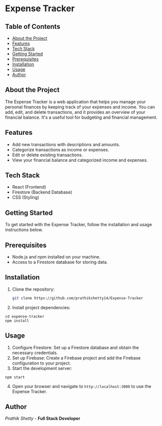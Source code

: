 # Expense Tracker

## Table of Contents
- [About the Project](#about-the-project)
- [Features](#features)
- [Tech Stack](#tech-stack)
- [Getting Started](#getting-started)
- [Prerequisites](#prerequisites)
- [Installation](#installation)
- [Usage](#usage)
- [Author](#author)

## About the Project

The Expense Tracker is a web application that helps you manage your personal finances by keeping track of your expenses and income. You can add, edit, and delete transactions, and it provides an overview of your financial balance. It's a useful tool for budgeting and financial management.

## Features

- Add new transactions with descriptions and amounts.
- Categorize transactions as income or expenses.
- Edit or delete existing transactions.
- View your financial balance and categorized income and expenses.

## Tech Stack

- React (Frontend)
- Firestore (Backend Database)
- CSS (Styling)

## Getting Started

To get started with the Expense Tracker, follow the installation and usage instructions below.

## Prerequisites

- Node.js and npm installed on your machine.
- Access to a Firestore database for storing data.

## Installation

1. Clone the repository:
   ```sh
   git clone https://github.com/prathikshetty14/Expense-Tracker
2. Install project dependencies:
  ```
  cd expense-tracker
  npm install
  ```

## Usage

1. Configure Firestore: Set up a Firestore database and obtain the necessary credentials.
2. Set up Firebase: Create a Firebase project and add the Firebase configuration to your project.
3. Start the development server:
  ```
  npm start
  ```
4. Open your browser and navigate to `http://localhost:3000` to use the Expense Tracker.

## Author

*Prathik Shetty* - **Full Stack Developer**
